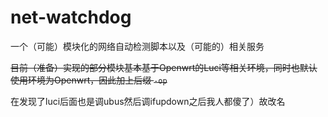 # net-watchdog

一个（可能）模块化的网络自动检测脚本以及（可能的）相关服务

~~目前（准备）实现的部分模块基本基于Openwrt的Luci等相关环境，同时也默认使用环境为Openwrt，因此加上后缀 `-op`~~

在发现了luci后面也是调ubus然后调ifupdown之后我人都傻了）故改名
